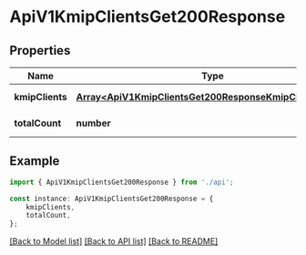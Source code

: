 # ApiV1KmipClientsGet200Response


## Properties

Name | Type | Description | Notes
------------ | ------------- | ------------- | -------------
**kmipClients** | [**Array&lt;ApiV1KmipClientsGet200ResponseKmipClientsInner&gt;**](ApiV1KmipClientsGet200ResponseKmipClientsInner.md) |  | [default to undefined]
**totalCount** | **number** |  | [default to undefined]

## Example

```typescript
import { ApiV1KmipClientsGet200Response } from './api';

const instance: ApiV1KmipClientsGet200Response = {
    kmipClients,
    totalCount,
};
```

[[Back to Model list]](../README.md#documentation-for-models) [[Back to API list]](../README.md#documentation-for-api-endpoints) [[Back to README]](../README.md)
